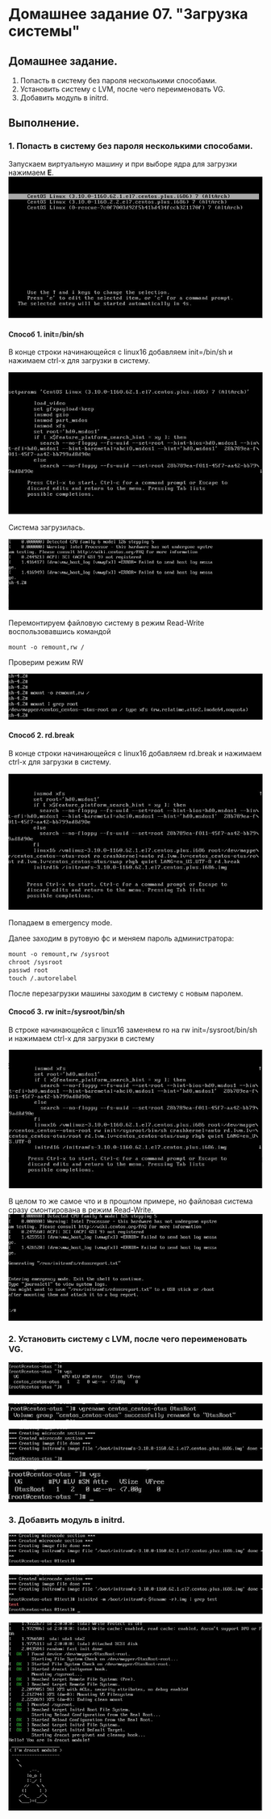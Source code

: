 # Домашнее задание 07. "Загрузка системы"

## Домашнее задание.

1. Попасть в систему без пароля несколькими способами.
2. Установить систему с LVM, после чего переименовать VG.
3. Добавить модуль в initrd.

## Выполнение.

### 1. Попасть в систему без пароля несколькими способами.

Запускаем виртуальную машину и при выборе ядра для загрузки нажимаем **Е**.
![](1-0.JPG)

#### Способ 1. init=/bin/sh
В конце строки начинающейся с linux16 добавляем init=/bin/sh и нажимаем сtrl-x для загрузки в систему.

![](1-1.JPG)

Система загрузилась.

![](1-2.JPG)

Перемонтируем файловую систему в режим Read-Write воспользовавшись командой 
```
mount -o remount,rw /
```
Проверим режим RW 

![](1-3.JPG)

#### Способ 2. rd.break
В конце строки начинающейся с linux16 добавляем rd.break и нажимаем сtrl-x для загрузки в систему.

![](1-4.JPG)

Попадаем в emergency mode.

Далее заходим в рутовую фс и меняем пароль администратора:
```
mount -o remount,rw /sysroot
chroot /sysroot
passwd root
touch /.autorelabel
```

После перезагрузки машины заходим в систему с новым паролем.

#### Способ 3. rw init=/sysroot/bin/sh
В строке начинающейся с linux16 заменяем ro на rw init=/sysroot/bin/sh и нажимаем сtrl-x для загрузки в систему

![](1-5.JPG)

В целом то же самое что и в прошлом примере, но файловая система сразу смонтирована в режим Read-Write.
![](1-6.JPG)

### 2. Установить систему с LVM, после чего переименовать VG.

![](2-1.JPG)

![](2-2.JPG)

![](2-3.JPG)

![](2-4.JPG)

### 3. Добавить модуль в initrd.

![](3-1.JPG)

![](3-2.JPG)

![](3-3.JPG)
